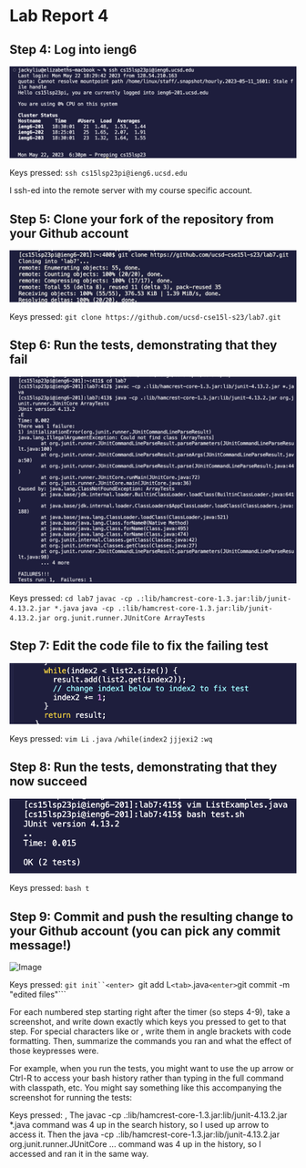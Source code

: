 # Lab Report 4

## Step 4: Log into ieng6
![Image](step4.png)

Keys pressed: ```ssh cs15lsp23pi@ieng6.ucsd.edu``` <enter> 

I ssh-ed into the remote server with my course specific account.

## Step 5: Clone your fork of the repository from your Github account
![Image](step5.png)

Keys pressed: ```git clone https://github.com/ucsd-cse15l-s23/lab7.git``` <enter>

## Step 6: Run the tests, demonstrating that they fail
![Image](step6.png)

Keys pressed: ```cd lab7``` <enter> ```javac -cp .:lib/hamcrest-core-1.3.jar:lib/junit-4.13.2.jar *.java``` <enter> ```java -cp .:lib/hamcrest-core-1.3.jar:lib/junit-4.13.2.jar org.junit.runner.JUnitCore ArrayTests``` <enter>

## Step 7: Edit the code file to fix the failing test
![Image](step7.png)

Keys pressed: ```vim Li``` <tab> ```.java``` <enter> ```/while(index2``` <enter> ```jjjexi2```<esc> ```:wq``` <enter> 


## Step 8: Run the tests, demonstrating that they now succeed
![Image](step8.png)

Keys pressed: ```bash t``` <tab> <enter>

## Step 9: Commit and push the resulting change to your Github account (you can pick any commit message!)
![Image](step9.png)

Keys pressed: ```git init``<enter> ```git add L``` <tab> ```.java``` <enter> ```git commit -m "edited files"``` <enter> 








For each numbered step starting right after the timer (so steps 4-9), take a screenshot, and write down exactly which keys you pressed to get to that step. For special characters like <enter> or <tab>, write them in angle brackets with code formatting. Then, summarize the commands you ran and what the effect of those keypresses were.

For example, when you run the tests, you might want to use the up arrow or Ctrl-R to access your bash history rather than typing in the full command with classpath, etc. You might say something like this accompanying the screenshot for running the tests:

Keys pressed: <up><up><up><up><enter>, <up><up><up><up><enter> The javac -cp .:lib/hamcrest-core-1.3.jar:lib/junit-4.13.2.jar *.java command was 4 up in the search history, so I used up arrow to access it. Then the java -cp .:lib/hamcrest-core-1.3.jar:lib/junit-4.13.2.jar org.junit.runner.JUnitCore ... command was 4 up in the history, so I accessed and ran it in the same way.


  
